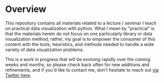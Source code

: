# Overview

This repository contains all materials related to a lecture / seminar I teach on practical data visualization with python. What I mean by "practical" is that the materials herein do not focus on one particularly library or data visualization method; rather, my goal is to empower the consumer of this content with the tools, heuristics, and methods needed to handle a wide variety of data visualization problems. 

This is a work in progress that will be evolving rapidly over the coming weeks and months, so please check back often for new additions and refinements, and if you'd like to contact me, don't hesitate to reach out [via Twitter here](https://twitter.com/ByPaulJ).
